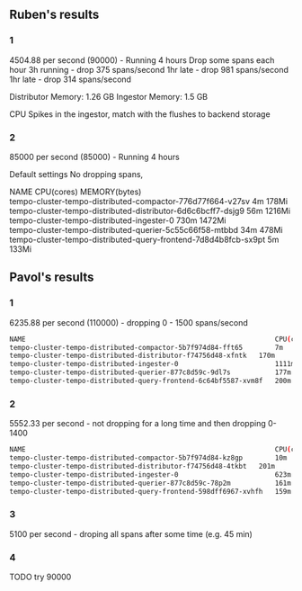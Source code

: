 
## Ruben's results
### 1
4504.88 per second (90000) - Running 4 hours 
Drop some spans each hour
  3h running - drop 375 spans/second
  1hr late - drop 981 spans/second
  1hr late - drop 314 spans/second

Distributor Memory: 1.26 GB
Ingestor Memory: 1.5 GB

CPU Spikes in the ingestor, match with the flushes to backend storage

### 2

85000 per second (85000) - Running 4 hours

Default settings No dropping spans, 

NAME                                                              CPU(cores)   MEMORY(bytes)   
tempo-cluster-tempo-distributed-compactor-776d77f664-v27sv        4m           178Mi           
tempo-cluster-tempo-distributed-distributor-6d6c6bcff7-dsjg9      56m          1216Mi          
tempo-cluster-tempo-distributed-ingester-0                        730m         1472Mi          
tempo-cluster-tempo-distributed-querier-5c55c66f58-mtbbd          34m          478Mi           
tempo-cluster-tempo-distributed-query-frontend-7d8d4b8fcb-sx9pt   5m           133Mi    

## Pavol's results

### 1
6235.88 per second (110000) - dropping 0 - 1500 spans/second

```bash
NAME                                                              CPU(cores)   MEMORY(bytes)
tempo-cluster-tempo-distributed-compactor-5b7f974d84-fft65        7m           91Mi
tempo-cluster-tempo-distributed-distributor-f74756d48-xfntk	  170m         1232Mi
tempo-cluster-tempo-distributed-ingester-0                        1111m        1497Mi
tempo-cluster-tempo-distributed-querier-877c8d59c-9dl7s           177m         499Mi
tempo-cluster-tempo-distributed-query-frontend-6c64bf5587-xvm8f   200m         220Mi
```

### 2
5552.33 per second  - not dropping for a long time and then dropping 0-1400

```bash
NAME                                                              CPU(cores)   MEMORY(bytes)
tempo-cluster-tempo-distributed-compactor-5b7f974d84-kz8gp        10m          110Mi
tempo-cluster-tempo-distributed-distributor-f74756d48-4tkbt	  201m         1239Mi
tempo-cluster-tempo-distributed-ingester-0                        623m         1498Mi
tempo-cluster-tempo-distributed-querier-877c8d59c-78p2m           161m         499Mi
tempo-cluster-tempo-distributed-query-frontend-598dff6967-xvhfh   159m         184Mi
```

### 3

5100 per second - droping all spans after some time (e.g. 45 min)

### 4

TODO try 90000
